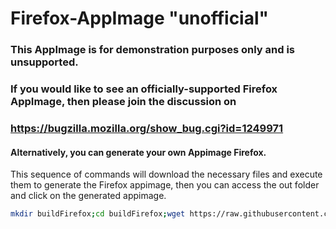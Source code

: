 # Firefox-AppImage "unofficial"
###  This AppImage is for demonstration purposes only and is unsupported.
### If you would like to see an officially-supported Firefox AppImage, then please join the discussion on
### https://bugzilla.mozilla.org/show_bug.cgi?id=1249971

#### Alternatively, you can generate your own Appimage  Firefox.


This sequence of commands will download the necessary files and execute them to generate the Firefox appimage, then you can access the out folder and click on the generated appimage.

```bash
mkdir buildFirefox;cd buildFirefox;wget https://raw.githubusercontent.com/AppImage/AppImages/master/pkg2appimage; mv pkg2appimage pkg2appimage.sh;chmod +x pkg2appimage.sh;https://raw.githubusercontent.com/cmatomic/AppImage-009/master/Firefox.yml;./pkg2appimage.sh Firefox.yml
```
